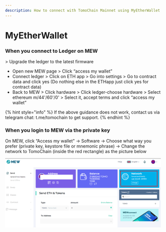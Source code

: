 ```yaml
---
description: How to connect with TomoChain Mainnet using MyEtherWallet (MEW)
---
```


# MyEtherWallet

### **When you connect to Ledger on MEW** <a href="#8a7e" id="8a7e"></a>

\> Upgrade the ledger to the latest firmware

* Open new MEW page > Click “access my wallet”
* Connect ledger > Click on ETH app > Go into settings > Go to contract data and click yes (Do nothing else in the ETHapp just click yes for contract data)
* Back to MEW > Click hardware > Click ledger-choose hardware > Select ethereum m/44'/60'/0' > Select it, accept terms and click “access my wallet”

{% hint style="info" %}
If the above guidance does not work, contact us via telegram chat: t.me/tomochain to get support.
{% endhint %}

### **When you login to MEW via the private key** <a href="#33b8" id="33b8"></a>

On MEW, click “Access my wallet" -> Software -> Choose what way you prefer (private key, keystore file or mnemonic phrase) -> Change the network to TomoChain (inside the red rectangle) as the picture below

![](<../../.gitbook/assets/image (21).png>)

